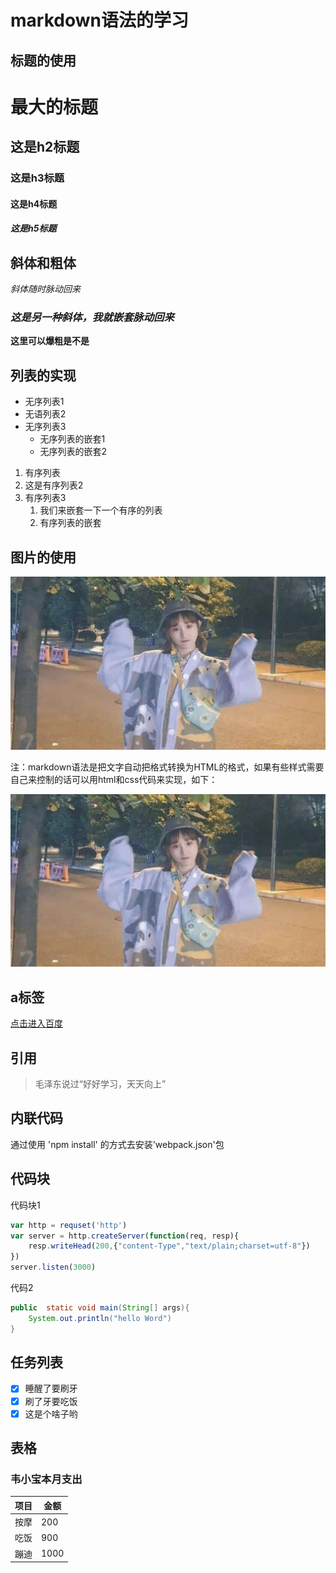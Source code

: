 # markdown语法的学习

## 标题的使用

# 最大的标题
## 这是h2标题
### 这是h3标题
#### 这是h4标题
##### 这是h5标题

## 斜体和粗体

*斜体随时脉动回来*

### _这是另一种斜体，我就嵌套脉动回来_

**这里可以爆粗是不是**

## 列表的实现

* 无序列表1
* 无语列表2
* 无序列表3
    * 无序列表的嵌套1
    * 无序列表的嵌套2

1. 有序列表
2. 这是有序列表2
3. 有序列表3
    1. 我们来嵌套一下一个有序的列表
    2. 有序列表的嵌套

## 图片的使用
![图片的使用](./陈雪凝.jpg)

注：markdown语法是把文字自动把格式转换为HTML的格式，如果有些样式需要自己来控制的话可以用html和css代码来实现，如下：

 <img src="./陈雪凝.jpg" >

## a标签

[点击进入百度](http://baidu.com)

## 引用

> 毛泽东说过“好好学习，天天向上”

## 内联代码

通过使用 'npm install' 的方式去安装'webpack.json'包

## 代码块
代码块1
```javaScript
var http = requset('http')
var server = http.createServer(function(req, resp){
    resp.writeHead(200,{"content-Type","text/plain;charset=utf-8"})
})
server.listen(3000)
```
代码2
```java
public  static void main(String[] args){
    System.out.println("hello Word")
}

````
## 任务列表

- [x] 睡醒了要刷牙
- [x] 刷了牙要吃饭
- [x] 这是个啥子哟

## 表格
### 韦小宝本月支出

项目   |   金额
-------|--------
按摩    | 200
吃饭   | 900
蹦迪   | 1000